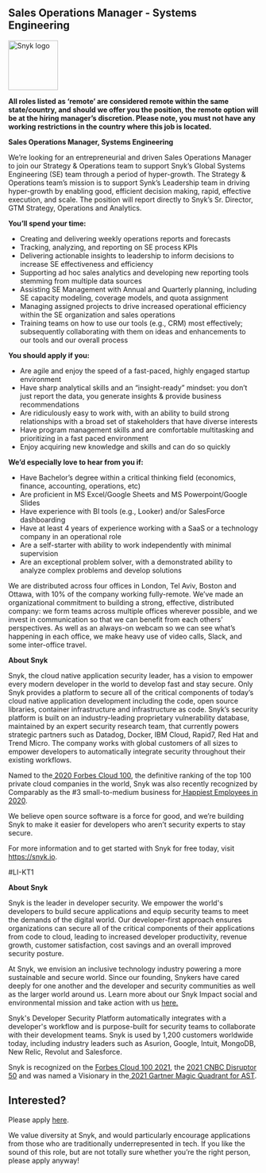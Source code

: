 Sales Operations Manager - Systems Engineering 
---

<img src="https://res.cloudinary.com/snyk/image/upload/v1537345894/press-kit/brand/logo-black.png" width="100" alt="Snyk logo" />

<p><strong>All roles listed as ‘remote’ are considered remote within the same state/country, and should we offer you the position, the remote option will be at the hiring manager’s discretion. Please note, you must not have any working restrictions in the country where this job is located.</strong></p>
<p><strong>Sales Operations Manager, Systems Engineering</strong></p>
<p><span style="font-weight: 400;">We’re looking for an entrepreneurial and driven Sales Operations Manager to join our Strategy &amp; Operations team to support Snyk’s Global Systems Engineering (SE) team through a period of hyper-growth. The Strategy &amp; Operations team’s mission is to support Synk’s Leadership team in driving hyper-growth by enabling good, efficient decision making, rapid, effective execution, and scale. The position will report directly to Snyk’s Sr. Director, GTM Strategy, Operations and Analytics.&nbsp;</span></p>
<p><strong>You’ll spend your time:</strong></p>
<ul>
<li style="font-weight: 400;"><span style="font-weight: 400;">Creating and delivering weekly operations reports and forecasts</span></li>
<li style="font-weight: 400;"><span style="font-weight: 400;">Tracking, analyzing, and reporting on SE process KPIs</span></li>
<li style="font-weight: 400;"><span style="font-weight: 400;">Delivering actionable insights to leadership to inform decisions to increase SE effectiveness and efficiency</span></li>
<li style="font-weight: 400;"><span style="font-weight: 400;">Supporting ad hoc sales analytics and developing new reporting tools stemming from multiple data sources</span></li>
<li style="font-weight: 400;"><span style="font-weight: 400;">Assisting SE Management with Annual and Quarterly planning, including SE capacity modeling, coverage models, and quota assignment</span></li>
<li style="font-weight: 400;"><span style="font-weight: 400;">Managing assigned projects to drive increased operational efficiency within the SE organization and sales operations</span></li>
<li style="font-weight: 400;"><span style="font-weight: 400;">Training teams on how to use our tools (e.g., CRM) most effectively; subsequently collaborating with them on ideas and enhancements to our tools and our overall process</span></li>
</ul>
<p><strong>You should apply if you:</strong></p>
<ul>
<li style="font-weight: 400;"><span style="font-weight: 400;">Are agile and enjoy the speed of a fast-paced, highly engaged startup environment</span></li>
<li style="font-weight: 400;"><span style="font-weight: 400;">Have sharp analytical skills and an “insight-ready” mindset: you don’t just report the data, you generate insights &amp; provide business recommendations&nbsp;&nbsp;</span></li>
<li style="font-weight: 400;"><span style="font-weight: 400;">Are ridiculously easy to work with, with an ability to build strong relationships with a broad set of stakeholders that have diverse interests</span></li>
<li style="font-weight: 400;"><span style="font-weight: 400;">Have program management skills and are comfortable multitasking and prioritizing in a fast paced environment</span></li>
<li style="font-weight: 400;"><span style="font-weight: 400;">Enjoy acquiring new knowledge and skills and can do so quickly</span></li>
</ul>
<p><strong>We’d especially love to hear from you if:&nbsp;</strong></p>
<ul>
<li style="font-weight: 400;"><span style="font-weight: 400;">Have Bachelor’s degree within a critical thinking field (economics, finance, accounting, operations, etc)</span></li>
<li style="font-weight: 400;"><span style="font-weight: 400;">Are proficient in MS Excel/Google Sheets and MS Powerpoint/Google Slides</span></li>
<li style="font-weight: 400;"><span style="font-weight: 400;">Have experience with BI tools (e.g., Looker) and/or SalesForce dashboarding</span></li>
<li style="font-weight: 400;"><span style="font-weight: 400;">Have at least 4 years of experience working with a SaaS or a technology company in an operational role</span></li>
<li style="font-weight: 400;"><span style="font-weight: 400;">Are a self-starter with ability to work independently with minimal supervision</span></li>
<li style="font-weight: 400;"><span style="font-weight: 400;">Are an exceptional problem solver, with a demonstrated ability to analyze complex problems and develop solutions</span></li>
</ul>
<p><span style="font-weight: 400;">We are distributed across four offices in London, Tel Aviv, Boston and Ottawa, with 10% of the company working fully-remote. We’ve made an organizational commitment to building a strong, effective, distributed company: we form teams across multiple offices wherever possible, and we invest in communication so that we can benefit from each others’ perspectives. As well as an always-on webcam so we can see what’s happening in each office, we make heavy use of video calls, Slack, and some inter-office travel.</span></p>
<p><strong>About Snyk</strong></p>
<p><span style="font-weight: 400;">Snyk, the cloud native application security leader, has a vision to empower every modern developer in the world to develop fast and stay secure. Only Snyk provides a platform to secure all of the critical components of today’s cloud native application development including the code, open source libraries, container infrastructure and infrastructure as code. Snyk’s security platform is built on an industry-leading proprietary vulnerability database, maintained by an expert security research team, that currently powers strategic partners such as Datadog, Docker, IBM Cloud, Rapid7, Red Hat and Trend Micro. The company works with global customers of all sizes to empower developers to automatically integrate security throughout their existing workflows.</span></p>
<p><span style="font-weight: 400;">Named to the</span><a href="https://www.forbes.com/cloud100/#36abffd55f94"><span style="font-weight: 400;"> 2020 Forbes Cloud 100</span></a><span style="font-weight: 400;">, the definitive ranking of the top 100 private cloud companies in the world, Snyk was also recently recognized by Comparably as the #3 small-to-medium business for</span><a href="https://www.comparably.com/news/happiest-employees-2020/"><span style="font-weight: 400;"> Happiest Employees in 2020</span></a><span style="font-weight: 400;">.</span></p>
<p><span style="font-weight: 400;">We believe open source software is a force for good, and we’re building Snyk to make it easier for developers who aren’t security experts to stay secure.</span></p>
<p><span style="font-weight: 400;">For more information and to get started with Snyk for free today, visit</span><a href="https://snyk.io/"><span style="font-weight: 400;"> https://snyk.io</span></a><span style="font-weight: 400;">.</span></p>
<p><span style="font-weight: 400;">#LI-KT1</span></p><div class="content-conclusion"><p><strong>About Snyk</strong></p>
<p><span style="font-weight: 400;">Snyk is the leader in developer security. We empower the world's developers to build secure applications and equip security teams to meet the demands of the digital world. Our developer-first approach ensures organizations can secure all of the critical components of their applications from code to cloud, leading to increased developer productivity, revenue growth, customer satisfaction, cost savings and an overall improved security posture.&nbsp;</span></p>
<p><span style="font-weight: 400;">At Snyk, we envision an inclusive technology industry powering a more sustainable and secure world.</span> <span style="font-weight: 400;">Since our founding, Snykers have cared deeply for one another and the developer and security communities as well as the larger world around us. Learn more about our Snyk Impact social and environmental mission and take action with us </span><a href="https://snyk.io/about/snyk-impact/"><span style="font-weight: 400;">here.</span></a></p>
<p><span style="font-weight: 400;">Snyk's Developer Security Platform automatically integrates with a developer's workflow and is purpose-built for security teams to collaborate with their development teams. Snyk is used by 1,200 customers worldwide today, including industry leaders such as Asurion, Google, Intuit, MongoDB, New Relic, Revolut and Salesforce.</span></p>
<p><span style="font-weight: 400;">Snyk is recognized on the </span><a href="https://www.forbes.com/cloud100/#6f24b5ba5f94"><span style="font-weight: 400;">Forbes Cloud 100 2021</span></a><span style="font-weight: 400;">, the </span><a href="https://www.cnbc.com/2021/05/25/these-are-the-2021-cnbc-disruptor-50-companies.html"><span style="font-weight: 400;">2021 CNBC Disruptor 50</span></a><span style="font-weight: 400;"> and was named a Visionary in the</span><a href="https://snyk.io/blog/snyk-visionary-2021-gartner-magic-quadrant-for-ast/"><span style="font-weight: 400;"> 2021 Gartner Magic Quadrant for AST</span></a><span style="font-weight: 400;">.</span></p></div>

Interested?
---

Please apply [here](https://boards.greenhouse.io/snyk/jobs/5863481002#app).

We value diversity at Snyk, and would particularly encourage applications from those who are traditionally underrepresented in tech.
If you like the sound of this role, but are not totally sure whether you’re the right person, please apply anyway!
